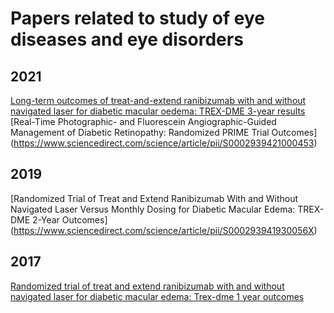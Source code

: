 # Papers related to study of eye diseases and eye disorders


## 2021
[Long-term outcomes of treat-and-extend ranibizumab with and without navigated laser for diabetic macular oedema: TREX-DME 3-year results](https://bjo.bmj.com/content/105/2/253?fbclid=IwAR0zmLJRrgysLAoaI-J62aTxvot2-DhW_6zB5Tf9a4errdoYHMrawA-kQ8Y)
[Real-Time Photographic- and Fluorescein Angiographic-Guided Management of Diabetic Retinopathy: Randomized PRIME Trial Outcomes] (https://www.sciencedirect.com/science/article/pii/S0002939421000453)
## 2019
[Randomized Trial of Treat and Extend Ranibizumab With and Without Navigated Laser Versus Monthly Dosing for Diabetic Macular Edema: TREX-DME 2-Year Outcomes] (https://www.sciencedirect.com/science/article/pii/S000293941930056X)
## 2017
[Randomized trial of treat and extend ranibizumab with and without navigated laser for diabetic macular edema: Trex-dme 1 year outcomes](https://www.sciencedirect.com/science/article/pii/S0161642016313537)


